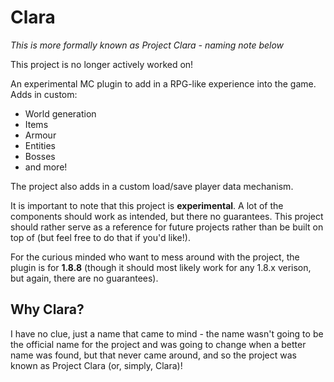 # Clara
*This is more formally known as Project Clara - naming note below*

This project is no longer actively worked on!

An experimental MC plugin to add in a RPG-like experience into the game. Adds in custom:
- World generation
- Items
- Armour
- Entities
- Bosses
- and more!

The project also adds in a custom load/save player data mechanism.

It is important to note that this project is **experimental**. A lot of the components should work as intended,
but there no guarantees. This project should rather serve as a reference for future projects rather than be built
on top of (but feel free to do that if you'd like!). 

For the curious minded who want to mess around with the project, the plugin is for **1.8.8** (though it should most
likely work for any 1.8.x verison, but again, there are no guarantees).

## Why Clara?
I have no clue, just a name that came to mind - the name wasn't going to be the official name for the project 
and was going to change when a better name was found, but that never came around, and so the project was known
as Project Clara (or, simply, Clara)!
